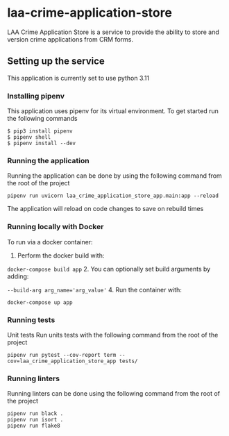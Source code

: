 # laa-crime-application-store

LAA Crime Application Store is a service to provide the ability to store and version crime applications from CRM forms. 

## Setting up the service

This application is currently set to use python 3.11

### Installing pipenv

This application uses pipenv for its virtual environment. To get started run the following commands
```shell
$ pip3 install pipenv
$ pipenv shell
$ pipenv install --dev
```

### Running the application

Running the application can be done by using the following command from the root of the project
```shell
pipenv run uvicorn laa_crime_application_store_app.main:app --reload
```
The application will reload on code changes to save on rebuild times

### Running locally with Docker

To run via a docker container:
1. Perform the docker build with: 

`docker-compose build app`
2. You can optionally set build arguments by adding:

`--build-arg arg_name='arg_value'`
4. Run the container with:

`docker-compose up app`

### Running tests

Unit tests
Run units tests with the following command from the root of the project
```shell
pipenv run pytest --cov-report term --cov=laa_crime_application_store_app tests/
```

### Running linters

Running linters can be done using the following command from the root of the project
```shell
pipenv run black .
pipenv run isort .
pipenv run flake8
```